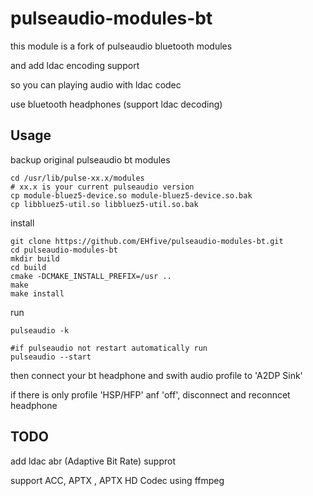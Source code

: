 # pulseaudio-modules-bt

this module is a fork of pulseaudio bluetooth modules

and add ldac encoding support

so you can playing audio with ldac codec

use bluetooth headphones (support ldac decoding)

## Usage
backup original pulseaudio bt modules

    cd /usr/lib/pulse-xx.x/modules
    # xx.x is your current pulseaudio version
    cp module-bluez5-device.so module-bluez5-device.so.bak
    cp libbluez5-util.so libbluez5-util.so.bak

install

    git clone https://github.com/EHfive/pulseaudio-modules-bt.git
    cd pulseaudio-modules-bt
    mkdir build
    cd build
    cmake -DCMAKE_INSTALL_PREFIX=/usr ..
    make
    make install

run

    pulseaudio -k

    #if pulseaudio not restart automatically run
    pulseaudio --start

then connect your bt headphone and swith audio profile to 'A2DP Sink'

if there is only profile 'HSP/HFP' anf 'off', disconnect and reconncet headphone


## TODO

add ldac abr (Adaptive Bit Rate) supprot

support ACC, APTX , APTX HD Codec using ffmpeg

